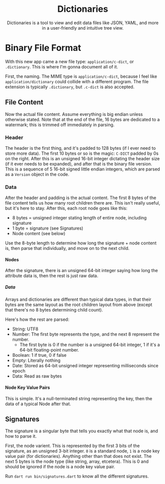 <h1 align="center">Dictionaries</h1>
<p align="center">Dictionaries is a tool to view and edit data files like JSON, YAML, and more in a user-friendly and intuitive tree view.</p>

# Binary File Format

With this new app came a new file type: `application/c-dict`, or `.dictionary`. This is where I'm gonna document all of it.

First, the naming. The MIME type is `application/c-dict`, because I feel like `application/dictionary` could collide with a different program. The file extension is typically `.dictionary`, but `.c-dict` is also accepted.

## File Content

Now the actual file content. Assume everything is big endian unless otherwise stated. Note that at the end of the file, 16 bytes are dedicated to a watermark; this is trimmed off immediately in parsing.

### Header

The header is the first thing, and it's padded to 128 bytes (if I ever need to store more data). The first 10 bytes or so is the magic: `C-DICT` padded by 0s on the right. After this is an unsigned 16-bit integer dictating the header size (if it ever needs to be expanded), and after that is the binary file version. This is a sequence of 5 16-bit signed little endian integers, which are parsed as a `Version` object in the code.

### Data

After the header and padding is the actual content. The first 8 bytes of the file content tells us how many root children there are. This isn't really useful, but it's here to stay. After this, each root node goes like this:

- 8 bytes = unsigned integer stating length of entire node, including signature
- 1 byte = signature (see Signatures)
- Node content (see below)

Use the 8-byte length to determine how long the signature + node content is, then parse that individually, and move on to the next child.

#### Nodes

After the signature, there is an unsigned 64-bit integer saying how long the attribute data is, then the rest is just raw data.

##### Data

Arrays and dictionaries are different than typical data types, in that their bytes are the same layout as the root children layout from above (except that there's no 8 bytes determining child count).

Here's how the rest are parsed:

- String: UTF8
- Number: The first byte represents the type, and the next 8 represent the number.
    - The first byte is 0 if the number is a unsigned 64-bit integer, 1 if it's a 64-bit floating-point number.
- Boolean: 1 if true, 0 if false
- Empty: Literally nothing
- Date: Stored as 64-bit unsigned integer representing milliseconds since epoch
- Data: Read as raw bytes

#### Node Key Value Pairs

This is simple. It's a null-terminated string representing the key, then the data of a typical Node after that.

## Signatures

The signature is a singular byte that tells you exactly what that node is, and how to parse it.

First, the node varient. This is represented by the first 3 bits of the signature, as an unsigned 3-bit integer. `0` is a standard node, `1` is a node key value pair (for dictionaries). Anything other than that does not exist. The next 5 bytes is the node type (like string, array, etcetera). This is 0 and should be ignored if the node is a node key value pair.

Run `dart run bin/signatures.dart` to know all the different signatures.

